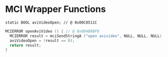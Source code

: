 # MCI Wrapper Functions

`static BOOL aviVideoOpen; // @ 0x00C8511C`

```c
MCIERROR openAviVideo () { // @ 0x004B9BF0
  MCIERROR result = mciSendStringA ("open avivideo", NULL, NULL, NULL);
  aviVideoOpen = (result == 0);
  return result;
}
```